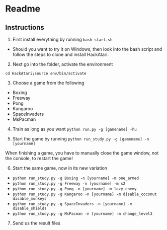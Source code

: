 # Readme

## Instructions
1. First install everything by running 
`bash start.sh`
* Should you want to try it on Windows, then look into the bash script and follow the steps to clone and install HackAtari.

2. Next go into the folder, activate the environment

`cd HackAtari;source env/bin/activate`

3. Choose a game from the following
* Boxing
* Freeway
* Pong
* Kangaroo
* SpaceInvaders
* MsPacman

4. Train as long as you want
`python run.py -g [gamename] -hu`

5. Start the game by running
`python run_study.py -g [gamename] -n [yourname]`

When finishing a game, you have to manually close the game window, not the console, to restart the game!

6. Start the same game, now in its new variation
* `python run_study.py -g Boxing -n [yourname] -m one_armed`
* `python run_study.py -g Freeway -n [yourname] -m s2`
* `python run_study.py -g Pong -n [yourname] -m lazy_enemy`
* `python run_study.py -g Kangaroo -n [yourname] -m disable_coconut disable_monkeys`
* `python run_study.py -g SpaceInvaders -n [yourname] -m disable_shields`
* `python run_study.py -g MsPacman -n [yourname] -m change_level3`

7. Send us the result files



